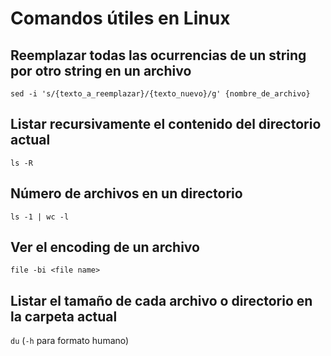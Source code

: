 # Comandos útiles en Linux

## Reemplazar todas las ocurrencias de un string por otro string en un archivo
  `sed -i 's/{texto_a_reemplazar}/{texto_nuevo}/g' {nombre_de_archivo}`
## Listar recursivamente el contenido del directorio actual
`ls -R`
## Número de archivos en un directorio
`ls -1 | wc -l`

## Ver el encoding de un archivo
`file -bi <file name>`

## Listar el tamaño de cada archivo o directorio en la carpeta actual
`du` (`-h` para formato humano)
